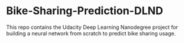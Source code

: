 # Bike-Sharing-Prediction-DLND
This repo contains the Udacity Deep Learning Nanodegree project for building a neural network from scratch to  predict bike sharing usage.
